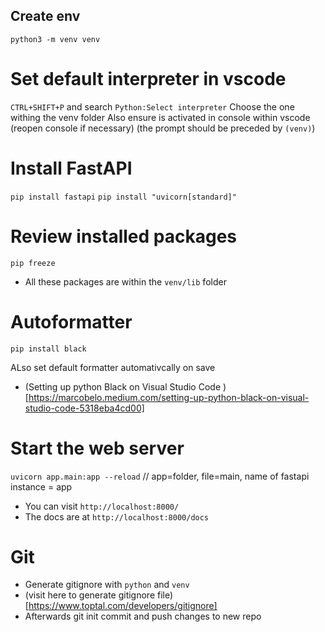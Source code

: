 ## Create env

`python3 -m venv venv`

# Set default interpreter in vscode

`CTRL+SHIFT+P` and search `Python:Select interpreter`
Choose the one withing the venv folder
Also ensure is activated in console within vscode (reopen console if necessary)
(the prompt should be preceded by `(venv)`)

# Install FastAPI

`pip install fastapi`
`pip install "uvicorn[standard]"`

# Review installed packages

`pip freeze`

- All these packages are within the `venv/lib` folder

# Autoformatter

`pip install black`

ALso set default formatter automativcally on save
- (Setting up python Black on Visual Studio Code ) [https://marcobelo.medium.com/setting-up-python-black-on-visual-studio-code-5318eba4cd00]

# Start the web server

`uvicorn app.main:app --reload` // app=folder, file=main, name of fastapi instance = app

- You can visit `http://localhost:8000/`
- The docs are at `http://localhost:8000/docs`

# Git 
- Generate gitignore with `python` and `venv` 
- (visit here to generate gitignore file)[https://www.toptal.com/developers/gitignore]
- Afterwards git init commit and push changes to new repo

